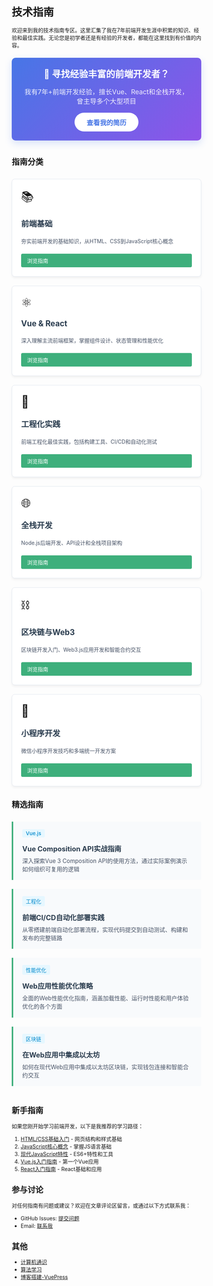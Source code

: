 # 技术指南

欢迎来到我的技术指南专区。这里汇集了我在7年前端开发生涯中积累的知识、经验和最佳实践。无论您是初学者还是有经验的开发者，都能在这里找到有价值的内容。

<div class="resume-banner">
  <div class="resume-content">
    <h2>👋 寻找经验丰富的前端开发者？</h2>
    <p>我有7年+前端开发经验，擅长Vue、React和全栈开发，曾主导多个大型项目</p>
    <a href="/about/resume.html" class="resume-button">查看我的简历</a>
  </div>
</div>

## 指南分类

<div class="guide-categories">
  <div class="guide-category">
    <div class="category-icon">📚</div>
    <h3>前端基础</h3>
    <p>夯实前端开发的基础知识，从HTML、CSS到JavaScript核心概念</p>
    <a href="./frontend-basics/" class="category-link">浏览指南</a>
  </div>
  
  <div class="guide-category">
    <div class="category-icon">⚛️</div>
    <h3>Vue & React</h3>
    <p>深入理解主流前端框架，掌握组件设计、状态管理和性能优化</p>
    <a href="./frameworks/" class="category-link">浏览指南</a>
  </div>
  
  <div class="guide-category">
    <div class="category-icon">🔧</div>
    <h3>工程化实践</h3>
    <p>前端工程化最佳实践，包括构建工具、CI/CD和自动化测试</p>
    <a href="./engineering/" class="category-link">浏览指南</a>
  </div>
  
  <div class="guide-category">
    <div class="category-icon">🌐</div>
    <h3>全栈开发</h3>
    <p>Node.js后端开发、API设计和全栈项目架构</p>
    <a href="./fullstack/" class="category-link">浏览指南</a>
  </div>
  
  <div class="guide-category">
    <div class="category-icon">⛓️</div>
    <h3>区块链与Web3</h3>
    <p>区块链开发入门、Web3.js应用开发和智能合约交互</p>
    <a href="./blockchain/" class="category-link">浏览指南</a>
  </div>
  
  <div class="guide-category">
    <div class="category-icon">📱</div>
    <h3>小程序开发</h3>
    <p>微信小程序开发技巧和多端统一开发方案</p>
    <a href="./miniprogram/" class="category-link">浏览指南</a>
  </div>
</div>

## 精选指南

<div class="featured-guides">
  <div class="guide-item">
    <span class="guide-tag">Vue.js</span>
    <h4><a href="./frameworks/vue-composition-api.html">Vue Composition API实战指南</a></h4>
    <p>深入探索Vue 3 Composition API的使用方法，通过实际案例演示如何组织可复用的逻辑</p>
  </div>
  
  <div class="guide-item">
    <span class="guide-tag">工程化</span>
    <h4><a href="./engineering/frontend-ci-cd.html">前端CI/CD自动化部署实践</a></h4>
    <p>从零搭建前端自动化部署流程，实现代码提交到自动测试、构建和发布的完整链路</p>
  </div>
  
  <div class="guide-item">
    <span class="guide-tag">性能优化</span>
    <h4><a href="./engineering/performance-optimization.html">Web应用性能优化策略</a></h4>
    <p>全面的Web性能优化指南，涵盖加载性能、运行时性能和用户体验优化的各个方面</p>
  </div>
  
  <div class="guide-item">
    <span class="guide-tag">区块链</span>
    <h4><a href="./blockchain/web3-integration.html">在Web应用中集成以太坊</a></h4>
    <p>如何在现代Web应用中集成以太坊区块链，实现钱包连接和智能合约交互</p>
  </div>
</div>

## 新手指南

如果您刚开始学习前端开发，以下是我推荐的学习路径：

1. [HTML/CSS基础入门](./frontend-basics/html-css-basics.html) - 网页结构和样式基础
2. [JavaScript核心概念](./frontend-basics/javascript-essentials.html) - 掌握JS语言基础
3. [现代JavaScript特性](./frontend-basics/modern-javascript.html) - ES6+特性和工具
4. [Vue.js入门指南](./frameworks/vue-basics.html) - 第一个Vue应用
5. [React入门指南](./frameworks/react-basics.html) - React基础和应用

## 参与讨论

对任何指南有问题或建议？欢迎在文章评论区留言，或通过以下方式联系我：

- GitHub Issues: [提交问题](https://github.com/guanyuhao/myblog/issues)
- Email: [联系我](mailto:gunyuhao_666@163.com)

## 其他

- [计算机通识](../cs)
- [算法学习](../algorithm)
- [博客搭建-VuePress](./blogbuild/)


<style>
.resume-banner {
  background: linear-gradient(135deg, #4776E6 0%, #8E54E9 100%);
  border-radius: 10px;
  padding: 1.5rem 2rem;
  margin: 1.5rem 0 2.5rem;
  box-shadow: 0 8px 20px rgba(71, 118, 230, 0.2);
}

.resume-content {
  color: white;
  text-align: center;
}

.resume-content h2 {
  margin-top: 0;
  margin-bottom: 0.5rem;
  border-bottom: none;
  font-size: 1.5rem;
}

.resume-content p {
  margin-bottom: 1.2rem;
  font-size: 1.1rem;
  opacity: 0.9;
}

.resume-button {
  display: inline-block;
  background-color: white;
  color: #4776E6;
  font-weight: bold;
  padding: 0.8rem 2rem;
  border-radius: 30px;
  text-decoration: none;
  font-size: 1.1rem;
  transition: transform 0.3s, box-shadow 0.3s;
}

.resume-button:hover {
  transform: translateY(-3px);
  box-shadow: 0 10px 15px rgba(0, 0, 0, 0.1);
  text-decoration: none;
}

.guide-categories {
  display: grid;
  grid-template-columns: repeat(auto-fill, minmax(280px, 1fr));
  gap: 1.5rem;
  margin: 2rem 0;
}

.guide-category {
  background-color: #fff;
  border-radius: 8px;
  padding: 1.5rem;
  box-shadow: 0 4px 6px rgba(0, 0, 0, 0.05);
  border: 1px solid #e2e8f0;
  transition: transform 0.3s, box-shadow 0.3s;
  display: flex;
  flex-direction: column;
}

.guide-category:hover {
  transform: translateY(-5px);
  box-shadow: 0 10px 15px rgba(0, 0, 0, 0.1);
}

.category-icon {
  font-size: 2rem;
  margin-bottom: 1rem;
}

.guide-category h3 {
  margin: 0.5rem 0;
  color: #2c3e50;
  font-size: 1.3rem;
  border-bottom: none;
}

.guide-category p {
  color: #4a5568;
  margin-bottom: 1.5rem;
  flex-grow: 1;
}

.category-link {
  display: inline-block;
  background-color: #3eaf7c;
  color: white;
  padding: 0.5rem 1rem;
  border-radius: 4px;
  text-decoration: none;
  font-weight: 500;
  transition: background-color 0.2s;
}

.category-link:hover {
  background-color: #2c8c6c;
  text-decoration: none;
}

.featured-guides {
  margin: 2rem 0 3rem;
}

.guide-item {
  background-color: #f8fafc;
  border-left: 4px solid #3eaf7c;
  padding: 1.2rem 1.5rem;
  margin-bottom: 1.5rem;
  border-radius: 0 4px 4px 0;
}

.guide-tag {
  display: inline-block;
  background-color: #e6f7ff;
  color: #0088cc;
  padding: 0.2rem 0.6rem;
  border-radius: 4px;
  font-size: 0.85rem;
  margin-bottom: 0.5rem;
  font-weight: 500;
}

.guide-item h4 {
  margin: 0.5rem 0;
  font-size: 1.15rem;
}

.guide-item h4 a {
  color: #2c3e50;
  text-decoration: none;
}

.guide-item h4 a:hover {
  color: #3eaf7c;
}

.guide-item p {
  margin: 0.5rem 0 0;
  color: #4a5568;
  font-size: 0.95rem;
}

@media (max-width: 768px) {
  .guide-categories {
    grid-template-columns: 1fr;
  }
}
</style>
